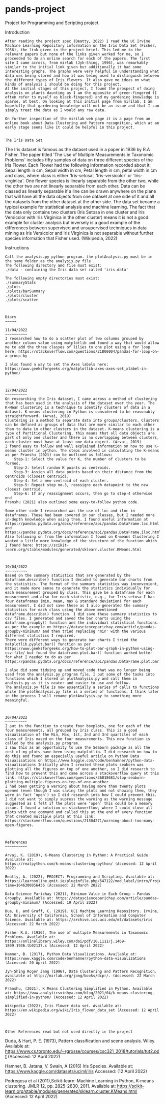 # pands-project
Project for Programming and Scripting project.


Introduction
~~~~~~~~~~~~
After reading the project spec (Beatty, 2022) I read the UC Irvine Machine Learning Repository information on the Iris Data Set (Fisher, 1936), the link given in the project brief. This led me to the relevant papers but none of the links given worked for me, so I proceeded to do an online search for each of the papers. The first site I came across, from mirlab (Jyh-Shing, 1996), was remarkably similar to the initial link given but additionally it had some interesting graphs. The graphs were very helpful in understanding what data was being stored and how it was being used to distinguish between the different types of Iris flowers. It also gave me ideas on what kinds of analysis I should be doing for this project.
At the initial stages of this project, I found the prospect of doing analysis on plants daunting as I am the opposite of green-fingered (I often refer to myself as black-fingered) and my gardening knowledge is sparse, at best. On looking at this initial page from mirilab, I am hopefully that gardening knowledge will not be an issue and that I can simply treat the data as I would any raw data.

On further inspection of the mirilab web page it is a page from an online book about Data Clustering and Pattern recognition, which at an early stage seems like it could be helpful in this project.


The Iris Data Set
~~~~~~~~~~~~~~~~~
The Iris dataset is famous as the dataset used in a paper in 1936 by R.A Fisher. The paper
titled 'The Use of Multiple Measurements in Taxonomic Problems' includes fifty samples of data on three different species of the Iris Flower. Each Flower had the following information recorded about it: Sepal length in cm, Sepal width in cm, Petal length in cm, petal width in cm and class, where class is either 'Iris-setosa', 'Iris-versicolor' or 'Iris-virginica'.
One flower species is linearly separable from the other two, while the other two are not linearly separable from each other. Data can be classed as linearly separable if a line can be drawn anywhere on the plane that will have all the data objects from one dataset at one side of it and all the datasets from the other dataset at the other side.
The data set became a typical example for statistical analysis and machine learning. The fact that the data only contains two clusters (Iris Setosa in one cluster and Iris Versicolor with Iris Virginica in the other cluster) means it is not a good example for cluster analysis but inversely is a good example of the differences between supervised and unsupervised techniques in data mining as Iris Versicolor and Iris Virginica is not separable without further species information that Fisher used. (Wikipedia, 2022)


Instructions
~~~~~~~~~~~~
Call the analysis.py python program. the plotAnalysis.py must be in the same folder as the analysis.py file
The following directory and file must exist:
./data - containing the Iris data set called 'iris.data'

The following empty directories must exist:
./summaryStats
./plots
./plots/barSummary
./plots/cluster
./plots/scatter



Diary
~~~~~

11/04/2022
~~~~~~~~~~
I researched how to do a scatter plot of two columns grouped by another column value using matplotlib and found a way that would allow me to add the three classes of lilies to one plot using a for loop here: https://stackoverflow.com/questions/21800004/pandas-for-loop-on-a-group-by

I also found a way to set the Axes labels here: https://www.geeksforgeeks.org/matplotlib-axes-axes-set_xlabel-in-python/



12/04/2022
~~~~~~~~~~
On researching the Iris dataset, I came across a method of clustering that has been used in the analysis of the dataset over the year. The K-Mean Clustering is a technique to identify clusters of data in a dataset. K-means clustering in Python is considered to be reasonably straightforward. (Arvai, 2019)
Clustering is a method to separate data into groups/clusters. Clusters can be defined as groups of data that are more similar to each other than to data in other clusters in the dataset. K-means clustering is a type of Partitional Clustering. this means that all data objects are part of only one cluster and there is no overlapping between clusters, each cluster must have at least one data object. (Arvai, 2019)
I found easy to follow and well explained information on how to use K-means cluster in python. The steps involved in calculating the K-means as per Pranshu (2021) can be outlined as follows:
    Step-1: Select the value for K, the number of clusters to be formed.
    Step-2: Select random K points as centroids.
    Step-3: Assign all data points based on their distance from the centroids (closest centroid).
    Step-4: Set a new centroid of each cluster.
    Step-5: Repeat step no.3, reassigns each datapoint to the new closest centroid.
    Step-6: If any reassignment occurs, then go to step-4 otherwise end
Pranshu (2021) also outlined some easy-to-follow python code.

Some other code I researched was the use of loc and iloc in dataframes. These had been covered in our classes, but I needed more in-depth knowledge when using them. I found useful information at https://pandas.pydata.org/docs/reference/api/pandas.DataFrame.loc.html  and https://pandas.pydata.org/docs/reference/api/pandas.DataFrame.iloc.html. Also following on from the information I found on K-means Clustering I wanted a little more knowledge of the structure of the function which I found here: https://scikit-learn.org/stable/modules/generated/sklearn.cluster.KMeans.html



19/04/2022
~~~~~~~~~~
Based on the summary statistics that are generated by the dataframe.describe() function I decided to generate bar charts from the statistics. The format of the summary statistics was inconvenient, and it made more sense to generate the statistics individually for each measurement grouped by class. This gave be a dataframe for each measurement and also for each statistic, e.g., for Iris-setosa I has four dataframes (min, mean, max & standard deviation) for each measurement. I did not save these as I also generated the summary statistics for each class using the above mentioned dataframe.describe() function. I did save these summary statistics to csv files. I generated and saved the bar charts using the dataframe.groupby() function and the individual statistical functions. as per the example on https://datascienceparichay.com/article/pandas-groupby-minimum/ and then tried replacing 'min' with the various different statistics I required.
There were different ways to generate bar charts I tried the matplotlib.pyplot.bar() function as per https://www.geeksforgeeks.org/how-to-plot-bar-graph-in-python-using-csv-file/ but found the dataframe.plot.bar() function worked better for what I needed to do as per https://pandas.pydata.org/docs/reference/api/pandas.DataFrame.plot.bar.html

I also did some tidying up and moved code that was no longer being used from the analysis.py program file. I put some of the tasks into functions which I stored in plotAnalysis.py and call them in analysis.py as it is neater and easier to use and follow.
The analysis.py file is now essentially a series of calls to functions while the plotAnalysis.py file is a series of functions. I think later in the process I will rename plotAnalysis.py to something more meaningful.



20/04/2022
~~~~~~~~~~
I put in the function to create four boxplots, one for each of the four measurements, all grouped by Iris class. This is a good visualisation of the Min, Max, 1st, 2nd and 3rd quartiles of each class of Iris mased on the four measurements. This new function is called by the analysis.py program. 
I saw this as an opportunity to use the Seaborn package as all the rest of my plots have been using matplotlib. I did research on how to do this and found an especially useful article on Python Data Visualisations on https://www.kaggle.com/code/benhamner/python-data-visualizations Initially when I created these plots seaborn was plotting all the figures on top of one another, so I did research to find how to prevent this and came across a stackoverflow query at this link: https://stackoverflow.com/questions/36018681/stop-seaborn-plotting-multiple-figures-on-top-of-one-another
I had been getting a warning about having more than twenty plots opened (even though I was saving the plots and not showing them, they were in fact ‘open’) so I did research into how I could prevent this. I did not want to simply supress the warning as the warning message suggested as I felt if the plots were ‘open’ this could be a memory issue. I found a solution on stackoverflow, where I could close all plots with one command and called this at the end of every function that created multiple plots at this link: https://stackoverflow.com/questions/21884271/warning-about-too-many-open-figures.



References
~~~~~~~~~~

Arvai, K. (2019), K-Means Clustering in Python: A Practical Guide. Available at:
https://realpython.com/k-means-clustering-python/ (Accessed: 12 April 2022)

Beatty, A. (2022), PROJECT: Programming and Scripting. Available at: https://learnonline.gmit.ie/pluginfile.php/547122/mod_label/intro/Project.pdf?time=1646300056436 (Accessed: 22 March 2022)

Data Science Parichay (2021), Minimum Value in Each Group – Pandas Groupby. Available at: https://datascienceparichay.com/article/pandas-groupby-minimum/ (Accessed: 19 April 2022)

Dua, D. and Graff, C. (2019). UCI Machine Learning Repository. Irvine, CA: University of California, School of Information and Computer Science. Available at: https://archive.ics.uci.edu/ml/datasets/iris (Accessed: 22 March 2022)

Fisher R.A. (1936), The use of multiple Measurements in Taxonomic Problems. Available at: https://onlinelibrary.wiley.com/doi/pdf/10.1111/j.1469-1809.1936.tb02137.x (Accessed: 12 April 2022)

Hamner, B. (2017), Python Data Visualizations. Available at: https://www.kaggle.com/code/benhamner/python-data-visualizations (Accessed: 20 April 2022)

Jyh-Shing Roger Jang (1996), Data Clustering and Pattern Recognition. available at http://mirlab.org/jang/books/dcpr/. (Accessed: 22 March 2022)

Pranshu, (2021), K Means Clustering Simplified in Python. Available at: https://www.analyticsvidhya.com/blog/2021/04/k-means-clustering-simplified-in-python/ (Accessed: 12 April 2022)

Wikipedia (2022), Iris flower data set. Available at: https://en.wikipedia.org/wiki/Iris_flower_data_set (Accessed: 12 April 2022)



Other References read but not used directly in the project
~~~~~~~~~~~~~~~~~~~~~~~~~~~~~~~~~~~~~~~~~~~~~~~

Duda, & Hart, P. E. (1973), Pattern classification and scene analysis. Wiley. Available at: https://www.cs.toronto.edu/~rgrosse/courses/csc321_2018/tutorials/tut2.pdf (Accessed: 12 April 2022)

Hamner, B. Jatana, V. Swain, A (2016) Iris Species. Available at: https://www.kaggle.com/datasets/uciml/iris Accessed: (12 April 2022)

Pedregosa et al (2011),Scikit-learn: Machine Learning in Python, K-means clustering. JMLR 12, pp. 2825-2830, 2011. Available at: https://scikit-learn.org/stable/modules/generated/sklearn.cluster.KMeans.html (Accessed: 12 April 2022)
